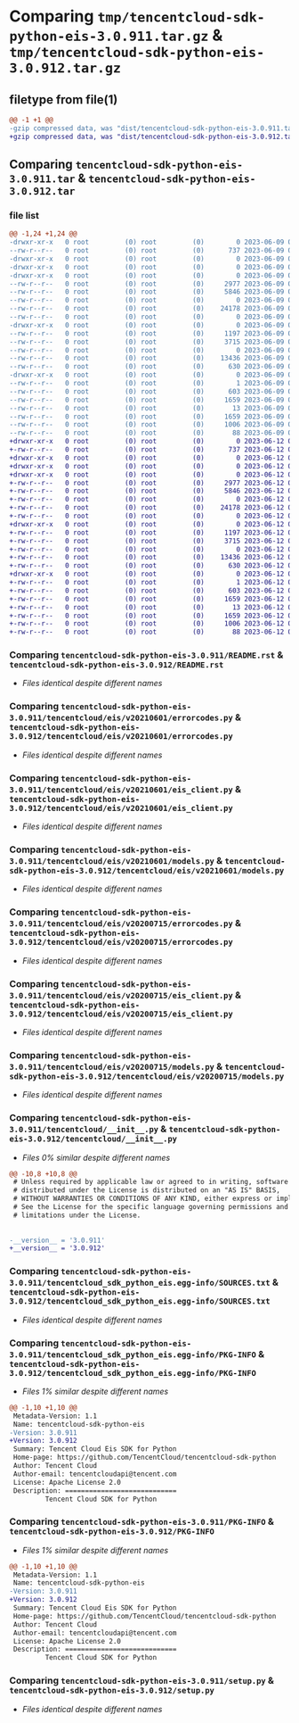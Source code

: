# Comparing `tmp/tencentcloud-sdk-python-eis-3.0.911.tar.gz` & `tmp/tencentcloud-sdk-python-eis-3.0.912.tar.gz`

## filetype from file(1)

```diff
@@ -1 +1 @@
-gzip compressed data, was "dist/tencentcloud-sdk-python-eis-3.0.911.tar", last modified: Fri Jun  9 02:18:54 2023, max compression
+gzip compressed data, was "dist/tencentcloud-sdk-python-eis-3.0.912.tar", last modified: Mon Jun 12 03:03:14 2023, max compression
```

## Comparing `tencentcloud-sdk-python-eis-3.0.911.tar` & `tencentcloud-sdk-python-eis-3.0.912.tar`

### file list

```diff
@@ -1,24 +1,24 @@
-drwxr-xr-x   0 root         (0) root         (0)        0 2023-06-09 02:18:54.000000 tencentcloud-sdk-python-eis-3.0.911/
--rw-r--r--   0 root         (0) root         (0)      737 2023-06-09 02:18:54.000000 tencentcloud-sdk-python-eis-3.0.911/README.rst
-drwxr-xr-x   0 root         (0) root         (0)        0 2023-06-09 02:18:54.000000 tencentcloud-sdk-python-eis-3.0.911/tencentcloud/
-drwxr-xr-x   0 root         (0) root         (0)        0 2023-06-09 02:18:54.000000 tencentcloud-sdk-python-eis-3.0.911/tencentcloud/eis/
-drwxr-xr-x   0 root         (0) root         (0)        0 2023-06-09 02:18:54.000000 tencentcloud-sdk-python-eis-3.0.911/tencentcloud/eis/v20210601/
--rw-r--r--   0 root         (0) root         (0)     2977 2023-06-09 02:18:54.000000 tencentcloud-sdk-python-eis-3.0.911/tencentcloud/eis/v20210601/errorcodes.py
--rw-r--r--   0 root         (0) root         (0)     5846 2023-06-09 02:18:54.000000 tencentcloud-sdk-python-eis-3.0.911/tencentcloud/eis/v20210601/eis_client.py
--rw-r--r--   0 root         (0) root         (0)        0 2023-06-09 02:18:54.000000 tencentcloud-sdk-python-eis-3.0.911/tencentcloud/eis/v20210601/__init__.py
--rw-r--r--   0 root         (0) root         (0)    24178 2023-06-09 02:18:54.000000 tencentcloud-sdk-python-eis-3.0.911/tencentcloud/eis/v20210601/models.py
--rw-r--r--   0 root         (0) root         (0)        0 2023-06-09 02:18:54.000000 tencentcloud-sdk-python-eis-3.0.911/tencentcloud/eis/__init__.py
-drwxr-xr-x   0 root         (0) root         (0)        0 2023-06-09 02:18:54.000000 tencentcloud-sdk-python-eis-3.0.911/tencentcloud/eis/v20200715/
--rw-r--r--   0 root         (0) root         (0)     1197 2023-06-09 02:18:54.000000 tencentcloud-sdk-python-eis-3.0.911/tencentcloud/eis/v20200715/errorcodes.py
--rw-r--r--   0 root         (0) root         (0)     3715 2023-06-09 02:18:54.000000 tencentcloud-sdk-python-eis-3.0.911/tencentcloud/eis/v20200715/eis_client.py
--rw-r--r--   0 root         (0) root         (0)        0 2023-06-09 02:18:54.000000 tencentcloud-sdk-python-eis-3.0.911/tencentcloud/eis/v20200715/__init__.py
--rw-r--r--   0 root         (0) root         (0)    13436 2023-06-09 02:18:54.000000 tencentcloud-sdk-python-eis-3.0.911/tencentcloud/eis/v20200715/models.py
--rw-r--r--   0 root         (0) root         (0)      630 2023-06-09 02:18:54.000000 tencentcloud-sdk-python-eis-3.0.911/tencentcloud/__init__.py
-drwxr-xr-x   0 root         (0) root         (0)        0 2023-06-09 02:18:54.000000 tencentcloud-sdk-python-eis-3.0.911/tencentcloud_sdk_python_eis.egg-info/
--rw-r--r--   0 root         (0) root         (0)        1 2023-06-09 02:18:54.000000 tencentcloud-sdk-python-eis-3.0.911/tencentcloud_sdk_python_eis.egg-info/dependency_links.txt
--rw-r--r--   0 root         (0) root         (0)      603 2023-06-09 02:18:54.000000 tencentcloud-sdk-python-eis-3.0.911/tencentcloud_sdk_python_eis.egg-info/SOURCES.txt
--rw-r--r--   0 root         (0) root         (0)     1659 2023-06-09 02:18:54.000000 tencentcloud-sdk-python-eis-3.0.911/tencentcloud_sdk_python_eis.egg-info/PKG-INFO
--rw-r--r--   0 root         (0) root         (0)       13 2023-06-09 02:18:54.000000 tencentcloud-sdk-python-eis-3.0.911/tencentcloud_sdk_python_eis.egg-info/top_level.txt
--rw-r--r--   0 root         (0) root         (0)     1659 2023-06-09 02:18:54.000000 tencentcloud-sdk-python-eis-3.0.911/PKG-INFO
--rw-r--r--   0 root         (0) root         (0)     1006 2023-06-09 02:18:54.000000 tencentcloud-sdk-python-eis-3.0.911/setup.py
--rw-r--r--   0 root         (0) root         (0)       88 2023-06-09 02:18:54.000000 tencentcloud-sdk-python-eis-3.0.911/setup.cfg
+drwxr-xr-x   0 root         (0) root         (0)        0 2023-06-12 03:03:12.000000 tencentcloud-sdk-python-eis-3.0.912/
+-rw-r--r--   0 root         (0) root         (0)      737 2023-06-12 03:03:12.000000 tencentcloud-sdk-python-eis-3.0.912/README.rst
+drwxr-xr-x   0 root         (0) root         (0)        0 2023-06-12 03:03:12.000000 tencentcloud-sdk-python-eis-3.0.912/tencentcloud/
+drwxr-xr-x   0 root         (0) root         (0)        0 2023-06-12 03:03:12.000000 tencentcloud-sdk-python-eis-3.0.912/tencentcloud/eis/
+drwxr-xr-x   0 root         (0) root         (0)        0 2023-06-12 03:03:12.000000 tencentcloud-sdk-python-eis-3.0.912/tencentcloud/eis/v20210601/
+-rw-r--r--   0 root         (0) root         (0)     2977 2023-06-12 03:03:12.000000 tencentcloud-sdk-python-eis-3.0.912/tencentcloud/eis/v20210601/errorcodes.py
+-rw-r--r--   0 root         (0) root         (0)     5846 2023-06-12 03:03:12.000000 tencentcloud-sdk-python-eis-3.0.912/tencentcloud/eis/v20210601/eis_client.py
+-rw-r--r--   0 root         (0) root         (0)        0 2023-06-12 03:03:12.000000 tencentcloud-sdk-python-eis-3.0.912/tencentcloud/eis/v20210601/__init__.py
+-rw-r--r--   0 root         (0) root         (0)    24178 2023-06-12 03:03:12.000000 tencentcloud-sdk-python-eis-3.0.912/tencentcloud/eis/v20210601/models.py
+-rw-r--r--   0 root         (0) root         (0)        0 2023-06-12 03:03:12.000000 tencentcloud-sdk-python-eis-3.0.912/tencentcloud/eis/__init__.py
+drwxr-xr-x   0 root         (0) root         (0)        0 2023-06-12 03:03:12.000000 tencentcloud-sdk-python-eis-3.0.912/tencentcloud/eis/v20200715/
+-rw-r--r--   0 root         (0) root         (0)     1197 2023-06-12 03:03:12.000000 tencentcloud-sdk-python-eis-3.0.912/tencentcloud/eis/v20200715/errorcodes.py
+-rw-r--r--   0 root         (0) root         (0)     3715 2023-06-12 03:03:12.000000 tencentcloud-sdk-python-eis-3.0.912/tencentcloud/eis/v20200715/eis_client.py
+-rw-r--r--   0 root         (0) root         (0)        0 2023-06-12 03:03:12.000000 tencentcloud-sdk-python-eis-3.0.912/tencentcloud/eis/v20200715/__init__.py
+-rw-r--r--   0 root         (0) root         (0)    13436 2023-06-12 03:03:12.000000 tencentcloud-sdk-python-eis-3.0.912/tencentcloud/eis/v20200715/models.py
+-rw-r--r--   0 root         (0) root         (0)      630 2023-06-12 03:03:12.000000 tencentcloud-sdk-python-eis-3.0.912/tencentcloud/__init__.py
+drwxr-xr-x   0 root         (0) root         (0)        0 2023-06-12 03:03:12.000000 tencentcloud-sdk-python-eis-3.0.912/tencentcloud_sdk_python_eis.egg-info/
+-rw-r--r--   0 root         (0) root         (0)        1 2023-06-12 03:03:12.000000 tencentcloud-sdk-python-eis-3.0.912/tencentcloud_sdk_python_eis.egg-info/dependency_links.txt
+-rw-r--r--   0 root         (0) root         (0)      603 2023-06-12 03:03:12.000000 tencentcloud-sdk-python-eis-3.0.912/tencentcloud_sdk_python_eis.egg-info/SOURCES.txt
+-rw-r--r--   0 root         (0) root         (0)     1659 2023-06-12 03:03:12.000000 tencentcloud-sdk-python-eis-3.0.912/tencentcloud_sdk_python_eis.egg-info/PKG-INFO
+-rw-r--r--   0 root         (0) root         (0)       13 2023-06-12 03:03:12.000000 tencentcloud-sdk-python-eis-3.0.912/tencentcloud_sdk_python_eis.egg-info/top_level.txt
+-rw-r--r--   0 root         (0) root         (0)     1659 2023-06-12 03:03:12.000000 tencentcloud-sdk-python-eis-3.0.912/PKG-INFO
+-rw-r--r--   0 root         (0) root         (0)     1006 2023-06-12 03:03:12.000000 tencentcloud-sdk-python-eis-3.0.912/setup.py
+-rw-r--r--   0 root         (0) root         (0)       88 2023-06-12 03:03:12.000000 tencentcloud-sdk-python-eis-3.0.912/setup.cfg
```

### Comparing `tencentcloud-sdk-python-eis-3.0.911/README.rst` & `tencentcloud-sdk-python-eis-3.0.912/README.rst`

 * *Files identical despite different names*

### Comparing `tencentcloud-sdk-python-eis-3.0.911/tencentcloud/eis/v20210601/errorcodes.py` & `tencentcloud-sdk-python-eis-3.0.912/tencentcloud/eis/v20210601/errorcodes.py`

 * *Files identical despite different names*

### Comparing `tencentcloud-sdk-python-eis-3.0.911/tencentcloud/eis/v20210601/eis_client.py` & `tencentcloud-sdk-python-eis-3.0.912/tencentcloud/eis/v20210601/eis_client.py`

 * *Files identical despite different names*

### Comparing `tencentcloud-sdk-python-eis-3.0.911/tencentcloud/eis/v20210601/models.py` & `tencentcloud-sdk-python-eis-3.0.912/tencentcloud/eis/v20210601/models.py`

 * *Files identical despite different names*

### Comparing `tencentcloud-sdk-python-eis-3.0.911/tencentcloud/eis/v20200715/errorcodes.py` & `tencentcloud-sdk-python-eis-3.0.912/tencentcloud/eis/v20200715/errorcodes.py`

 * *Files identical despite different names*

### Comparing `tencentcloud-sdk-python-eis-3.0.911/tencentcloud/eis/v20200715/eis_client.py` & `tencentcloud-sdk-python-eis-3.0.912/tencentcloud/eis/v20200715/eis_client.py`

 * *Files identical despite different names*

### Comparing `tencentcloud-sdk-python-eis-3.0.911/tencentcloud/eis/v20200715/models.py` & `tencentcloud-sdk-python-eis-3.0.912/tencentcloud/eis/v20200715/models.py`

 * *Files identical despite different names*

### Comparing `tencentcloud-sdk-python-eis-3.0.911/tencentcloud/__init__.py` & `tencentcloud-sdk-python-eis-3.0.912/tencentcloud/__init__.py`

 * *Files 0% similar despite different names*

```diff
@@ -10,8 +10,8 @@
 # Unless required by applicable law or agreed to in writing, software
 # distributed under the License is distributed on an "AS IS" BASIS,
 # WITHOUT WARRANTIES OR CONDITIONS OF ANY KIND, either express or implied.
 # See the License for the specific language governing permissions and
 # limitations under the License.
 
 
-__version__ = '3.0.911'
+__version__ = '3.0.912'
```

### Comparing `tencentcloud-sdk-python-eis-3.0.911/tencentcloud_sdk_python_eis.egg-info/SOURCES.txt` & `tencentcloud-sdk-python-eis-3.0.912/tencentcloud_sdk_python_eis.egg-info/SOURCES.txt`

 * *Files identical despite different names*

### Comparing `tencentcloud-sdk-python-eis-3.0.911/tencentcloud_sdk_python_eis.egg-info/PKG-INFO` & `tencentcloud-sdk-python-eis-3.0.912/tencentcloud_sdk_python_eis.egg-info/PKG-INFO`

 * *Files 1% similar despite different names*

```diff
@@ -1,10 +1,10 @@
 Metadata-Version: 1.1
 Name: tencentcloud-sdk-python-eis
-Version: 3.0.911
+Version: 3.0.912
 Summary: Tencent Cloud Eis SDK for Python
 Home-page: https://github.com/TencentCloud/tencentcloud-sdk-python
 Author: Tencent Cloud
 Author-email: tencentcloudapi@tencent.com
 License: Apache License 2.0
 Description: ============================
         Tencent Cloud SDK for Python
```

### Comparing `tencentcloud-sdk-python-eis-3.0.911/PKG-INFO` & `tencentcloud-sdk-python-eis-3.0.912/PKG-INFO`

 * *Files 1% similar despite different names*

```diff
@@ -1,10 +1,10 @@
 Metadata-Version: 1.1
 Name: tencentcloud-sdk-python-eis
-Version: 3.0.911
+Version: 3.0.912
 Summary: Tencent Cloud Eis SDK for Python
 Home-page: https://github.com/TencentCloud/tencentcloud-sdk-python
 Author: Tencent Cloud
 Author-email: tencentcloudapi@tencent.com
 License: Apache License 2.0
 Description: ============================
         Tencent Cloud SDK for Python
```

### Comparing `tencentcloud-sdk-python-eis-3.0.911/setup.py` & `tencentcloud-sdk-python-eis-3.0.912/setup.py`

 * *Files identical despite different names*

